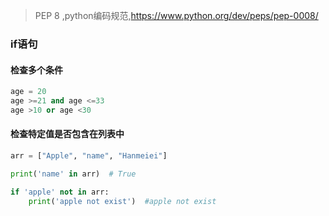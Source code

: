 > PEP 8 ,python编码规范,https://www.python.org/dev/peps/pep-0008/

### if语句

#### 检查多个条件

```python
age = 20
age >=21 and age <=33
age >10 or age <30
```

#### 检查特定值是否包含在列表中

```python
arr = ["Apple", "name", "Hanmeiei"]

print('name' in arr)  # True

if 'apple' not in arr:
    print('apple not exist')  #apple not exist

```